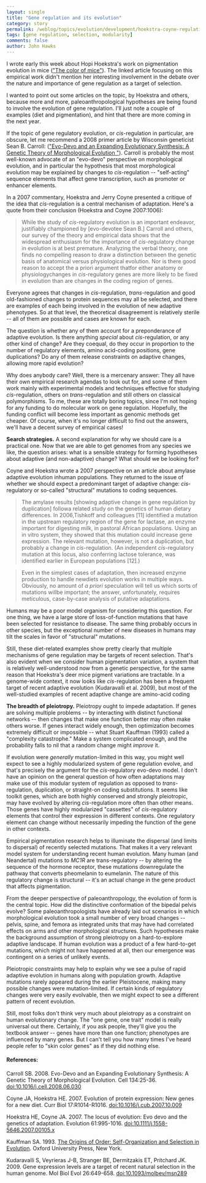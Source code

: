 ```yaml
---
layout: single 
title: "Gene regulation and its evolution" 
category: story
permalink: /weblog/topics/evolution/development/hoekstra-coyne-regulation-2009.html
tags: [gene regulation, selection, modularity] 
comments: false 
author: John Hawks 
---
```


I wrote early this week about Hopi Hoekstra's work on pigmentation evolution in mice (<a href="http://johnhawks.net/weblog/topics/evolution/selection/hoekstra-2009-adaptive-pigmentation.html">"The color of mice"</a>). The linked article focusing on this empirical work didn't mention her interesting involvement in the debate over the nature and importance of gene regulation as a target of selection. 

I wanted to point out some articles on the topic, by Hoekstra and others, because more and more, paleoanthropological hypotheses are being found to involve the evolution of gene regulation. I'll just note a couple of examples (diet and pigmentation), and hint that there are more coming in the next year. 

If the topic of gene regulatory evolution, or <i>cis</i>-regulation in particular, are obscure, let me recommend a 2008 primer article by Wisconsin geneticist Sean B. Carroll: (<a href="http://dx.doi.org/10.1016/j.cell.2008.06.030">"Evo-Devo and an Expanding Evolutionary Synthesis: A Genetic Theory of Morphological Evolution "</a>). Carroll is probably the most well-known advocate of an "evo-devo" perspective on morphological evolution, and in particular the hypothesis that most morphological evolution may be explained by changes to <I>cis</i>-regulation -- "self-acting" sequence elements that affect gene transcription, such as promoter or enhancer elements. 

In a 2007 commentary, Hoekstra and Jerry Coyne presented a critique of the idea that <i>cis</i>-regulation is a central mechanism of adaptation. Here's a quote from their conclusion (Hoekstra and Coyne 2007:1006): 

<blockquote>While the study of <i>cis</i>-regulatory evolution is an important endeavor, justifiably championed by [evo-devotee Sean B.] Carroll and others, our survey of the theory and empirical data shows that the widespread enthusiasm for the importance of <i>cis</i>-regulatory change in evolution is at best premature. Analyzing the verbal theory, one finds no compelling reason to draw a distinction between the genetic basis of anatomical versus physiological evolution. Nor is there good reason to accept the a priori argument thatfor either anatomy or physiologychanges in <i>cis</i>-regulatory genes are more likely to be fixed in evolution than are changes in the coding region of genes. </blockquote>

Everyone agrees that changes in <i>cis</i>-regulation, <i>trans</i>-regulation and good old-fashioned changes to protein sequences may all be selected, and there are examples of each being involved in the evolution of new adaptive phenotypes. So at that level, the theoretical disagreement is relatively sterile -- all of them are possible and cases are known for each. 

The question is whether any of them account for a preponderance of adaptive evolution. Is there anything <i>special</i> about <i>cis</i>-regulation, or any other kind of change? Are they coequal, do they occur in proportion to the number of regulatory elements, amino acid-coding positions, gene duplications? Do any of them release constraints on adaptive changes, allowing more rapid evolution?
<!--break-->
Why does anybody care? Well, there is a mercenary answer: They all have their own empirical research agendas to look out for, and some of them work mainly with experimental models and techniques effective for studying <i>cis</i>-regulation, others on <i>trans</i>-regulation and still others on classical polymorphisms. To me, these are totally boring topics, since I'm not hoping for any funding to do molecular work on gene regulation. Hopefully, the funding conflict will become less important as genomic methods get cheaper. Of course, when it's no longer difficult to find out the answers, we'll have a decent survey of empirical cases! 


<b>Search strategies.</b> A second explanation for why we should care is a practical one. Now that we are able to get genomes from any species we like, the question arises: what is a sensible strategy for forming hypotheses about adaptive (and non-adaptive) change? What should we be looking for? 

Coyne and Hoekstra wrote a 2007 perspective on an article about amylase adaptive evolution inhuman populations. They returned to the issue of whether we should expect a predominant target of adaptive change: <i>cis</i>-regulatory or so-called "structural" mutations to coding sequences. 

<blockquote>The amylase results [showing adaptive change in gene regulation by duplication] followa related study on the genetics of human dietary differences. In 2006,Tishkoff and colleagues [11] identified a mutation in the upstream regulatory region of the gene for lactase, an enzyme important for digesting milk, in pastoral African populations. Using an in vitro system, they showed that this mutation could increase gene expression. The relevant mutation, however, is not a duplication, but probably a change in <i>cis</i>-regulation. (An independent <i>cis</i>-regulatory mutation at this locus, also conferring lactose tolerance, was identified earlier in European populations [12].)</blockquote>

<blockquote>Even in the simplest cases of adaptation, then  increased enzyme production to handle newdiets  evolution works in multiple ways. Obviously, no amount of <i>a priori</i> speculation will tell us which sorts of mutations willbe important; the answer, unfortunately, requires meticulous, case-by-case analysis of putative adaptations.</blockquote>

Humans may be a poor model organism for considering this question. For one thing, we have a large store of loss-of-function mutations that have been selected for resistance to disease. The same thing probably occurs in other species, but the exceptional number of new diseases in humans may tilt the scales in favor of "structural" mutations. 

Still, these diet-related examples show pretty clearly that multiple mechanisms of gene regulation may be targets of recent selection. That's also evident when we consider human pigmentation variation, a system that is relatively well-understood now from a genetic perspective, for the same reason that Hoekstra's deer mice pigment variations are tractable. In a genome-wide context, it now looks like <i>cis</i>-regulation has been a frequent target of recent adaptive evolution (Kudaravalli et al. 2009), but most of the well-studied examples of recent adaptive change are amino-acid coding


<b>The breadth of pleiotropy.</b> Pleiotropy ought to impede adaptation. If genes are solving multiple problems -- by interacting with distinct functional networks -- then changes that make one function better may often make others worse. If genes interact widely enough, then optimization becomes extremely difficult or impossible -- what Stuart Kauffman (1993) called a "complexity catastrophe." Make a system complicated enough, and the probability falls to nil that a random change might <i>improve</i> it. 

If evolution were <i>generally</i> mutation-limited in this way, you might well expect to see a highly modularized system of gene regulation evolve, and that's precisely the argument for the <i>cis</i>-regulatory evo-devo model. I don't have an opinion on the general question of how often adaptations may make use of this modular system of regulation as opposed to <i>trans</i>-regulation, duplication, or straight-on coding substitutions. It seems like toolkit genes, which are both highly conserved and strongly pleiotropic, may have evolved by altering <i>cis</i>-regulation more often than other means. Those genes have highly modularized "cassettes" of <i>cis</i>-regulatory elements that control their expression in different contexts. One regulatory element can change without necessarily impeding the function of the gene in other contexts.  

Empirical pigmentation research helps to illuminate the dispersal (and limits to dispersal) of recently selected mutations. That makes it a very relevant model system for understanding recent human evolution. Many human (and Neandertal) mutations to <i>MC1R</i> are trans-regulatory -- by altering the sequence of the hormone receptor, these mutations downregulate the pathway that converts pheomelanin to eumelanin. The nature of this regulatory change is structural -- it's an actual change in the gene product that affects pigmentation. 

From the deeper perspective of paleoanthropology, the evolution of form is the central topic. How did the distinctive conformation of the bipedal pelvis evolve? Some paleoanthropologists have already laid out scenarios in which morphological evolution took a small number of very broad changes -- pelvis, spine, and femora as integrated units that may have had correlated effects on arms and other morphological structures. Such hypotheses make the background assumption of strong pleiotropy on a hard-to-explore adaptive landscape. If human evolution was a product of a few hard-to-get mutations, which might not have happened at all, then our emergence was contingent on a series of unlikely events. 

Pleiotropic constraints may help to explain why we see a pulse of rapid adaptive evolution in humans along with population growth. Adaptive mutations rarely appeared during the earlier Pleistocene, making many possible changes were mutation-limited. If certain kinds of regulatory changes were very easily evolvable, then we might expect to see a different pattern of recent evolution. 



Still, most folks don't think very much about pleiotropy as a constraint on human evolutionary change. The "one gene, one trait" model is really universal out there. Certainly, if you ask people, they'll give you the textbook answer -- genes have more than one function; phenotypes are influenced by many genes. But I can't tell you how many times I've heard people refer to "skin color genes" as if they did nothing else. 




<h4>References:</h4>

<p class="cite">Carroll SB. 2008. Evo-Devo and an Expanding Evolutionary Synthesis: A Genetic Theory of Morphological Evolution. Cell 134:25-36. <a href="http://dx.doi.org/10.1016/j.cell.2008.06.030">doi:10.1016/j.cell.2008.06.030</a></p>

<p class="cite">Coyne JA, Hoekstra HE. 2007. Evolution of protein expression: New genes for a new diet. Curr Biol 17:R1014-R1016. <a href="http://dx.doi.org/10.1016/j.cub.2007.10.009">doi:10.1016/j.cub.2007.10.009</a></p>

<p class="cite">Hoekstra HE, Coyne JA. 2007. The locus of evolution: Evo devo and the genetics of adaptation. Evolution 61:995-1016. <a href="http://dx.doi.org/10.1111/j.1558-5646.2007.00105.x">doi:10.1111/j.1558-5646.2007.00105.x</a></p>

<p class="cite">Kauffman SA. 1993. <a href="http://www.amazon.com/gp/product/0195079515?ie=UTF8&tag=johnhawksanth-20&linkCode=as2&camp=1789&creative=390957&creativeASIN=0195079515">The Origins of Order: Self-Organization and Selection in Evolution</a>. Oxford University Press, New York. </p>

<p class="cite">Kudaravalli S, Veyrieras J-B, Stranger BE, Dermitzakis ET, Pritchard JK. 2009. Gene expression levels are a target of recent natural selection in the human genome. Mol Biol Evol 26:649-658. <a href="http://dx.doi.org/10.1093/molbev/msn289">doi:10.1093/molbev/msn289</a></p>

